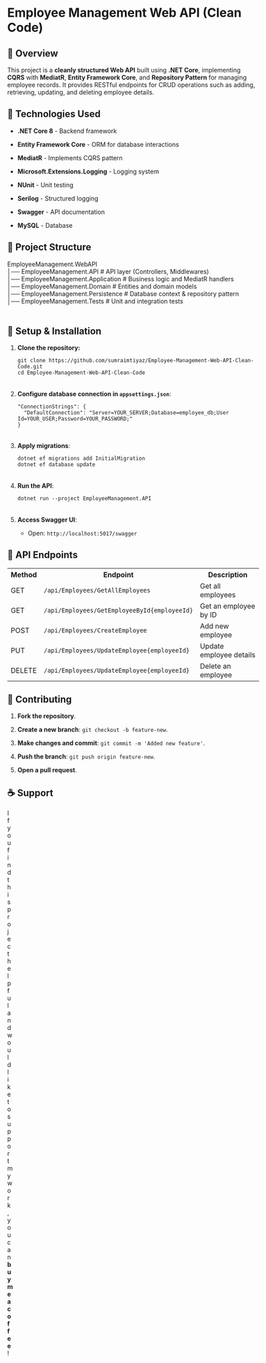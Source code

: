 
<div class="relative z-10 flex max-w-full h-fit" id="prosemirror-editor-container" style="padding-bottom: max(3rem, 24vh);"><div class="_main_5jn6z_1 z-10 markdown prose contain-inline-size dark:prose-invert focus:outline-none bg-transparent ProseMirror" contenteditable="true" style="width: 580px;" translate="no"><h1><span>Employee Management Web API (Clean Code)</span></h1><h2><span>📌 Overview</span></h2><p><span>This project is a </span><span><strong>cleanly structured Web API</strong></span><span> built using </span><span><strong>.NET Core</strong></span><span>, implementing </span><span><strong>CQRS</strong></span><span> with </span><span><strong>MediatR</strong></span><span>, </span><span><strong>Entity Framework Core</strong></span><span>, and </span><span><strong>Repository Pattern</strong></span><span> for managing employee records. It provides RESTful endpoints for CRUD operations such as adding, retrieving, updating, and deleting employee details.</span></p><h2><span>🚀 Technologies Used</span></h2><ul data-spread="false"><li><p><span><strong>.NET Core 8</strong></span><span> - Backend framework</span></p></li><li><p><span><strong>Entity Framework Core</strong></span><span> - ORM for database interactions</span></p></li><li><p><span><strong>MediatR</strong></span><span> - Implements CQRS pattern</span></p></li><li><p><span><strong>Microsoft.Extensions.Logging</strong></span><span> - Logging system</span></p></li><li><p><span><strong>NUnit</strong></span><span> - Unit testing</span></p></li><li><p><span><strong>Serilog</strong></span><span> - Structured logging</span></p></li><li><p><span><strong>Swagger</strong></span><span> - API documentation</span></p></li><li><p><span><strong>MySQL</strong></span><span> - Database</span></p></li></ul><h2><span>📂 Project Structure</span></h2><div class="cm-editor ͼ1 ͼ3 ͼ4 ͼ1o ͼ7p" data-is-code-block-view="true" contenteditable="false"><div class="cm-announced" aria-live="polite"></div><div tabindex="-1" class="cm-scroller"><div spellcheck="false" autocorrect="off" autocapitalize="off" translate="no" contenteditable="true" class="cm-content" role="textbox" aria-multiline="true" style="tab-size: 4;"><div class="cm-line">EmployeeManagement.WebAPI</div><div class="cm-line">│── EmployeeManagement.API          # API layer (Controllers, Middlewares)</div><div class="cm-line">│── EmployeeManagement.Application  # Business logic and MediatR handlers</div><div class="cm-line">│── EmployeeManagement.Domain       # Entities and domain models</div><div class="cm-line">│── EmployeeManagement.Persistence  # Database context &amp; repository pattern</div><div class="cm-line">│── EmployeeManagement.Tests        # Unit and integration tests</div></div><div class="cm-layer cm-layer-above cm-cursorLayer" aria-hidden="true" style="z-index: 150; animation-duration: 1200ms; animation-name: cm-blink2;"><div class="cm-cursor cm-cursor-primary" style="left: 181.869px; top: 94.5086px; height: 18.6741px;"></div></div><div class="cm-layer cm-selectionLayer" aria-hidden="true" style="z-index: -2;"></div></div></div><h2><span>🔧 Setup &amp; Installation</span></h2><ol data-spread="true" start="1"><li><p><span><strong>Clone the repository:</strong></span></p><div class="cm-editor ͼ1 ͼ3 ͼ4 ͼ1o ͼ7q" data-is-code-block-view="true" contenteditable="false"><div class="cm-announced" aria-live="polite"></div><div tabindex="-1" class="cm-scroller"><div spellcheck="false" autocorrect="off" autocapitalize="off" translate="no" contenteditable="true" class="cm-content" role="textbox" aria-multiline="true" style="tab-size: 4;"><div class="cm-line"><code>git clone https://github.com/sumraimtiyaz/Employee-Management-Web-API-Clean-Code.git</code></div><div class="cm-line"><code>cd Employee-Management-Web-API-Clean-Code</code></div></div><div class="cm-layer cm-layer-above cm-cursorLayer" aria-hidden="true" style="z-index: 150; animation-duration: 1200ms;"><div class="cm-cursor cm-cursor-primary" style="left: 5.99609px; top: 4.93115px; height: 18.6741px;"></div></div><div class="cm-layer cm-selectionLayer" aria-hidden="true" style="z-index: -2;"></div></div></div></li><li><p><span><strong>Configure database connection in </strong></span><code><span><strong>appsettings.json</strong></span></code><span>:</span></p><div class="cm-editor ͼ1 ͼ3 ͼ4 ͼ1o ͼ7r" data-is-code-block-view="true" contenteditable="false"><div class="cm-announced" aria-live="polite"></div><div tabindex="-1" class="cm-scroller"><div spellcheck="false" autocorrect="off" autocapitalize="off" translate="no" contenteditable="true" class="cm-content" role="textbox" aria-multiline="true" data-language="json" style="tab-size: 4;"><div class="cm-line"><code><span class="ͼ1y ͼe">"ConnectionStrings"</span>: <span class="ͼ1w">{</span></div><div class="cm-line">  <span class="ͼ1r">"DefaultConnection"</span>: <span class="ͼ1y ͼe">"Server=YOUR_SERVER;Database=employee_db;User Id=YOUR_USER;Password=YOUR_PASSWORD;"</span></div><div class="cm-line"><span class="ͼ1w">}</span></div></code></div><div class="cm-layer cm-layer-above cm-cursorLayer" aria-hidden="true" style="z-index: 150; animation-duration: 1200ms;"><div class="cm-cursor cm-cursor-primary" style="left: 5.99609px; top: 4.93115px; height: 18.6741px;"></div></div><div class="cm-layer cm-selectionLayer" aria-hidden="true" style="z-index: -2;"></div></div></div></li><li><p><span><strong>Apply migrations</strong></span><span>:</span></p><div class="cm-editor ͼ1 ͼ3 ͼ4 ͼ1o ͼ7s" data-is-code-block-view="true" contenteditable="false"><div class="cm-announced" aria-live="polite"></div><div tabindex="-1" class="cm-scroller"><div spellcheck="false" autocorrect="off" autocapitalize="off" translate="no" contenteditable="true" class="cm-content" role="textbox" aria-multiline="true" style="tab-size: 4;"><div class="cm-line"><code>dotnet ef migrations add InitialMigration</code></div><div class="cm-line"><code>dotnet ef database update</code></div></div><div class="cm-layer cm-layer-above cm-cursorLayer" aria-hidden="true" style="z-index: 150; animation-duration: 1200ms;"><div class="cm-cursor cm-cursor-primary" style="left: 5.99609px; top: 4.93115px; height: 18.6741px;"></div></div><div class="cm-layer cm-selectionLayer" aria-hidden="true" style="z-index: -2;"></div></div></div></li><li><p><span><strong>Run the API</strong></span><span>:</span></p><div class="cm-editor ͼ1 ͼ3 ͼ4 ͼ1o ͼ7t" data-is-code-block-view="true" contenteditable="false"><div class="cm-announced" aria-live="polite"></div><div tabindex="-1" class="cm-scroller"><div spellcheck="false" autocorrect="off" autocapitalize="off" translate="no" contenteditable="true" class="cm-content" role="textbox" aria-multiline="true" style="tab-size: 4;"><div class="cm-line"><code>dotnet run --project EmployeeManagement.API</code></div></div><div class="cm-layer cm-layer-above cm-cursorLayer" aria-hidden="true" style="z-index: 150; animation-duration: 1200ms;"><div class="cm-cursor cm-cursor-primary" style="left: 5.99609px; top: 4.93115px; height: 18.6741px;"></div></div><div class="cm-layer cm-selectionLayer" aria-hidden="true" style="z-index: -2;"></div></div></div></li><li><p><span><strong>Access Swagger UI</strong></span><span>:</span></p><ul data-spread="false"><li><p><span>Open: </span><code><span>http://localhost:5017/swagger</span></code></p></li></ul></li></ol><h2><span>📌 API Endpoints</span></h2><table><tbody><tr><th><span>Method</span></th><th><span>Endpoint</span></th><th><span>Description</span></th></tr><tr><td><span>GET</span></td><td><code><span>/api/Employees/GetAllEmployees</span></code></td><td><span>Get all employees</span></td></tr><tr><td><span>GET</span></td><td><code><span>/api/Employees/GetEmployeeById{employeeId}</span></code></td><td><span>Get an employee by ID</span></td></tr><tr><td><span>POST</span></td><td><code><span>/api/Employees/CreateEmployee</span></code></td><td><span>Add new employee</span></td></tr><tr><td><span>PUT</span></td><td><code><span>/api/Employees/UpdateEmployee{employeeId}</span></code></td><td><span>Update employee details</span></td></tr><tr><td><span>DELETE</span></td><td><code><span>/api/Employees/UpdateEmployee{employeeId}</span></code></td><td><span>Delete an employee</span></td></tr></tbody></table><h2><span>📌 Contributing</span></h2><ol data-spread="false" start="1"><li><p><span><strong>Fork the repository</strong></span><span>.</span></p></li><li><p><span><strong>Create a new branch</strong></span><span>: </span><code><span>git checkout -b feature-new</span></code><span>.</span></p></li><li><p><span><strong>Make changes and commit</strong></span><span>: </span><code><span>git commit -m 'Added new feature'</span></code><span>.</span></p></li><li><p><span><strong>Push the branch</strong></span><span>: </span><code><span>git push origin feature-new</span></code><span>.</span></p></li><li><p><span><strong>Open a pull request</strong></span><span>.</span></p></li></ol><h2><span>☕ Support</span></h2><div class="pointer-events-none relative flex h-full flex-shrink-0 z-20 basis-0" style="width: 0px; opacity: 1; will-change: auto;"><div class="pointer-events-auto absolute bottom-0 left-0 top-0 w-0 overflow-visible pl-2"><p><span>If you find this project helpful and would like to support my work, you can </span><span><strong>buy me a coffee</strong></span><span>!</span></p> <a href="https://www.buymeacoffee.com/newarena7w" target="_blank"><img src="https://cdn.buymeacoffee.com/buttons/v2/default-red.png" alt="Buy Me A Coffee" style="height: 60px !important;width: 217px !important;" ></a></div></div></div>
